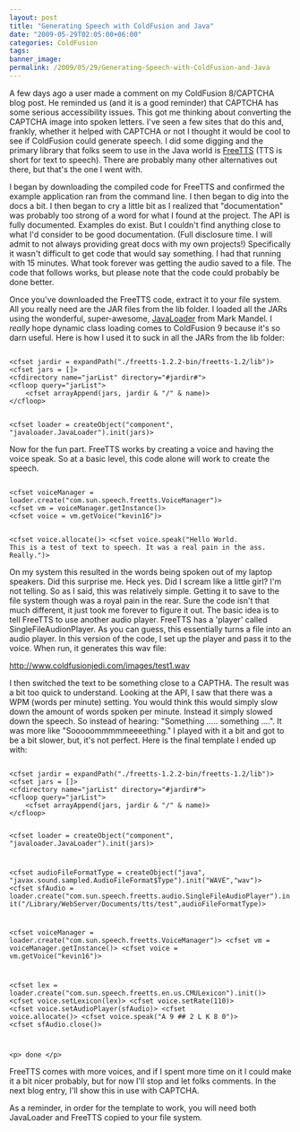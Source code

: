 ```yaml
---
layout: post
title: "Generating Speech with ColdFusion and Java"
date: "2009-05-29T02:05:00+06:00"
categories: ColdFusion 
tags: 
banner_image: 
permalink: /2009/05/29/Generating-Speech-with-ColdFusion-and-Java
---
```


A few days ago a user made a comment on my ColdFusion 8/CAPTCHA blog post. He reminded us (and it is a good reminder) that CAPTCHA has some serious accessibility issues. This got me thinking about converting the CAPTCHA image into spoken letters. I've seen a few sites that do this and, frankly, whether it helped with CAPTCHA or not I thought it would be cool to see if ColdFusion could generate speech. I did some digging and the primary library that folks seem to use in the Java world is <a href="http://freetts.sourceforge.net/docs/index.php">FreeTTS</a> (TTS is short for text to speech). There are probably many other alternatives out there, but that's the one I went with.

I began by downloading the compiled code for FreeTTS and confirmed the example application ran from the command line. I then began to dig into the docs a bit. I then began to cry a little bit as I realized that "documentation" was probably too strong of a word for what I found at the project. The API is fully documented. Examples do exist. But I couldn't find anything close to what I'd consider to be good documentation. (Full disclosure time. I will admit to not always providing great docs with my own projects!) Specifically it wasn't difficult to get code that would say something. I had that running with 15 minutes. What took forever was getting the audio saved to a file. The code that follows works, but please note that the code could probably be done better. 

Once you've downloaded the FreeTTS code, extract it to your file system. All you really need are the JAR files from the lib folder. I loaded all the JARs using the wonderful, super-awesome, <a href="http://javaloader.riaforge.org/">JavaLoader</a> from Mark Mandel. I <i>really</i> hope dynamic class loading comes to ColdFusion 9 because it's so darn useful. Here is how I used it to suck in all the JARs from the lib folder:

<code>
&lt;cfset jardir = expandPath("./freetts-1.2.2-bin/freetts-1.2/lib")&gt;
&lt;cfset jars = []&gt;
&lt;cfdirectory name="jarList" directory="#jardir#"&gt;
&lt;cfloop query="jarList"&gt;
	&lt;cfset arrayAppend(jars, jardir & "/" & name)&gt;
&lt;/cfloop&gt;

&lt;cfset loader = createObject("component", "javaloader.JavaLoader").init(jars)&gt;
</code>

Now for the fun part. FreeTTS works by creating a voice and having the voice speak. So at a basic level, this code alone will work to create the speech. 

<code>
&lt;cfset voiceManager = loader.create("com.sun.speech.freetts.VoiceManager")&gt;
&lt;cfset vm = voiceManager.getInstance()&gt;
&lt;cfset voice = vm.getVoice("kevin16")&gt;

&lt;cfset voice.allocate()&gt;
&lt;cfset voice.speak("Hello World. This is a test of text to speech. It was a real pain in the ass. Really.")&gt;
</code>

On my system this resulted in the words being spoken out of my laptop speakers. Did this surprise me. Heck yes. Did I scream like a little girl? I'm not telling. So as I said, this was relatively simple. Getting it to save to the file system though was a royal pain in the rear. Sure the code isn't that much different, it just took me forever to figure it out. The basic idea is to tell FreeTTS to use another audio player. FreeTTS has a 'player' called SingleFileAudionPlayer. As you can guess, this essentially turns a file into an audio player. In this version of the code, I set up the player and pass it to the voice. When run, it generates this wav file:

<a href="http://www.raymondcamden.com/images/test1.wav">http://www.coldfusionjedi.com/images/test1.wav</a>

I then switched the text to be something close to a CAPTHA. The result was a bit too quick to understand. Looking at the API, I saw that there was a WPM (words per minute) setting. You would think this would simply slow down the amount of words spoken per minute. Instead it simply slowed down the speech. So instead of hearing: "Something ..... something ....". It was more like "Sooooommmmmeeeething." I played with it a bit and got to be a bit slower, but, it's not perfect. Here is the final template I ended up with:

<code>
&lt;cfset jardir = expandPath("./freetts-1.2.2-bin/freetts-1.2/lib")&gt;
&lt;cfset jars = []&gt;
&lt;cfdirectory name="jarList" directory="#jardir#"&gt;
&lt;cfloop query="jarList"&gt;
	&lt;cfset arrayAppend(jars, jardir & "/" & name)&gt;
&lt;/cfloop&gt;

&lt;cfset loader = createObject("component", "javaloader.JavaLoader").init(jars)&gt;


&lt;cfset audioFileFormatType = createObject("java", "javax.sound.sampled.AudioFileFormat$Type").init("WAVE","wav")&gt;
&lt;cfset sfAudio = loader.create("com.sun.speech.freetts.audio.SingleFileAudioPlayer").init("/Library/WebServer/Documents/tts/test",audioFileFormatType)&gt;


&lt;cfset voiceManager = loader.create("com.sun.speech.freetts.VoiceManager")&gt;
&lt;cfset vm = voiceManager.getInstance()&gt;
&lt;cfset voice = vm.getVoice("kevin16")&gt;

&lt;cfset lex = loader.create("com.sun.speech.freetts.en.us.CMULexicon").init()&gt;
&lt;cfset voice.setLexicon(lex)&gt;
&lt;cfset voice.setRate(110)&gt;
&lt;cfset voice.setAudioPlayer(sfAudio)&gt;
&lt;cfset voice.allocate()&gt;
&lt;cfset voice.speak("A 9 ## 2 L K 8 0")&gt;
&lt;cfset sfAudio.close()&gt;

&lt;p&gt;
done
&lt;/p&gt;
</code>

FreeTTS comes with more voices, and if I spent more time on it I could make it a bit nicer probably, but for now I'll stop and let folks comments. In the next blog entry, I'll show this in use with CAPTCHA.

As a reminder, in order for the template to work, you will need both JavaLoader and FreeTTS copied to your file system.